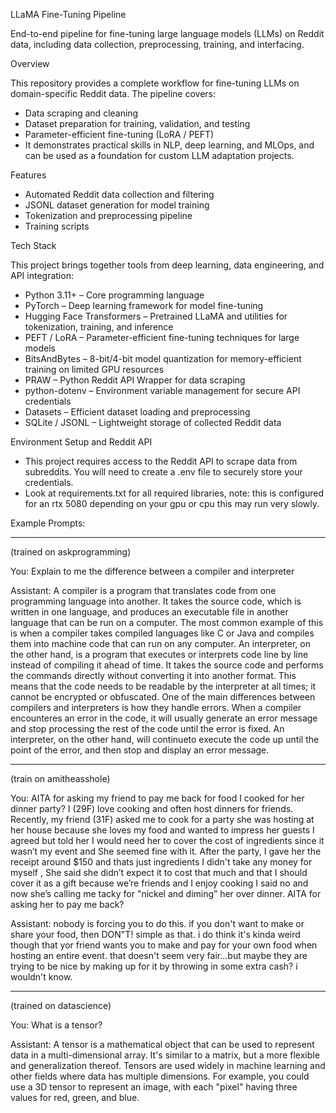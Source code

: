 LLaMA Fine-Tuning Pipeline

End-to-end pipeline for fine-tuning large language models (LLMs) on Reddit data, including data collection, preprocessing, training, and interfacing.

Overview

This repository provides a complete workflow for fine-tuning LLMs on domain-specific Reddit data. The pipeline covers:

* Data scraping and cleaning
* Dataset preparation for training, validation, and testing
* Parameter-efficient fine-tuning (LoRA / PEFT)
* It demonstrates practical skills in NLP, deep learning, and MLOps, and can be used as a foundation for custom LLM adaptation projects.

Features

* Automated Reddit data collection and filtering
* JSONL dataset generation for model training
* Tokenization and preprocessing pipeline
* Training scripts

Tech Stack

This project brings together tools from deep learning, data engineering, and API integration:

* Python 3.11+
 – Core programming language
* PyTorch
 – Deep learning framework for model fine-tuning
* Hugging Face Transformers
 – Pretrained LLaMA and utilities for tokenization, training, and inference
* PEFT / LoRA
 – Parameter-efficient fine-tuning techniques for large models
* BitsAndBytes
 – 8-bit/4-bit model quantization for memory-efficient training on limited GPU resources
* PRAW
 – Python Reddit API Wrapper for data scraping
* python-dotenv
 – Environment variable management for secure API credentials
* Datasets
 – Efficient dataset loading and preprocessing
* SQLite / JSONL
 – Lightweight storage of collected Reddit data
 
Environment Setup and Reddit API
* This project requires access to the Reddit API to scrape data from subreddits. You will need to create a .env file to securely store your credentials.
* Look at requirements.txt for all required libraries, note: this is configured for an rtx 5080 depending on your gpu or cpu this may run very slowly.

Example Prompts:

---

(trained on askprogramming)

You: Explain to me the difference between a compiler and interpreter

Assistant: A compiler is a program that translates code from one programming language into another. It takes the source code, which is written in one language, and produces an executable file in another language that can be run on a computer. The most common example of this is when a compiler takes compiled languages like C or Java and compiles them into machine code that can run on any computer.
An interpreter, on the other hand, is a program that executes or interprets code line by line instead of compiling it ahead of time. It takes the source code and performs the commands directly without converting it into another format. This means that the code needs to be readable by the interpreter at all times; it cannot be encrypted or obfuscated.
One of the main differences between compilers and interpreters is how they handle errors. When a compiler encounteres an error in the code, it will usually generate an error message and stop processing the rest of the code until the error is fixed. An interpreter, on the other hand, will continueto execute the code up until the point of the error, and then stop and display an error message.

---

(train on amitheasshole)

You: AITA for asking my friend to pay me back for food I cooked for her dinner party? I (29F) love cooking and often host dinners for friends. Recently, my friend (31F) asked me to cook for a party she was hosting at her house because she loves my food and wanted to impress her guests I agreed but told her I would need her to cover the cost of ingredients since it wasn’t my event and She seemed fine with it. 
After the party, I gave her the receipt around $150 and thats just ingredients I didn't take any money for myself , She said she didn’t expect it to cost that much and that I should cover it as a gift because we’re friends and I enjoy cooking I said no and now she’s calling me tacky for "nickel and diming” her over dinner. AITA for asking her to pay me back?

Assistant: nobody is forcing you to do this. if you don't want to make or share your food, then DON"T! simple as that.
i do think it's kinda weird though that yor friend wants you to make and pay for your own food when hosting an entire event. that doesn't seem very fair...but maybe they are trying to be nice by making up for it by throwing in some extra cash? i wouldn't know.

---

(trained on datascience)

You: What is a tensor?

Assistant: A tensor is a mathematical object that can be used to represent data in a multi-dimensional array. It's similar to a matrix, but a more flexible and generalization thereof. Tensors are used widely in machine learning and other fields where data has multiple dimensions. For example, you could use a 3D tensor to represent an image, with each "pixel" having three values for red, green, and blue. 





